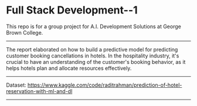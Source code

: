 # Full Stack Development--1
This repo is for a group project for A.I. Development Solutions at George Brown College.
______________________________________________________________________________________________________

The report elaborated on how to build a predictive model for predicting customer booking cancellations in hotels. 
In the hospitality industry, it's crucial to have an understanding of the customer's booking behavior, as it helps 
hotels plan and allocate resources effectively.

_______________________________________________________________________________________________________

Dataset:
https://www.kaggle.com/code/raditrahman/prediction-of-hotel-reservation-with-ml-and-dl
_______________________________________________________________________________________________________

